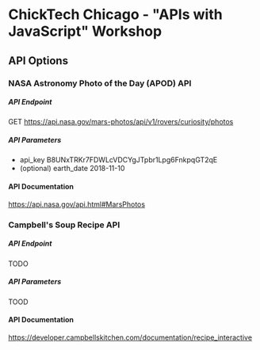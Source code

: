 # ChickTech Chicago - "APIs with JavaScript" Workshop 

## API Options

### NASA Astronomy Photo of the Day (APOD) API
##### API Endpoint
GET https://api.nasa.gov/mars-photos/api/v1/rovers/curiosity/photos
##### API Parameters 
* api_key B8UNxTRKr7FDWLcVDCYgJTpbr1Lpg6FnkpqGT2qE
* (optional) earth_date 2018-11-10
#### API Documentation
https://api.nasa.gov/api.html#MarsPhotos


### Campbell's Soup Recipe API 
##### API Endpoint
TODO
##### API Parameters 
TOOD
#### API Documentation
https://developer.campbellskitchen.com/documentation/recipe_interactive
